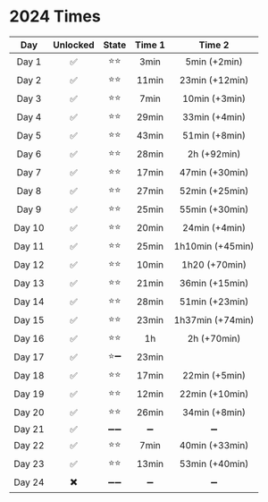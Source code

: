 # 2024 Times

|  Day   | Unlocked | State | Time 1 |      Time 2      |
| :---:  | :------: | :---: | :----: | :--------------: |
| Day 1  |    ✅   | ⭐⭐ |  3min  | 5min (+2min)     |
| Day 2  |    ✅   | ⭐⭐ | 11min  | 23min (+12min)   |
| Day 3  |    ✅   | ⭐⭐ |  7min  | 10min (+3min)    |
| Day 4  |    ✅   | ⭐⭐ | 29min  | 33min (+4min)    |
| Day 5  |    ✅   | ⭐⭐ | 43min  | 51min (+8min)    |
| Day 6  |    ✅   | ⭐⭐ | 28min  | 2h (+92min)      |
| Day 7  |    ✅   | ⭐⭐ | 17min  | 47min (+30min)   |
| Day 8  |    ✅   | ⭐⭐ | 27min  | 52min (+25min)   |
| Day 9  |    ✅   | ⭐⭐ | 25min  | 55min (+30min)   |
| Day 10 |    ✅   | ⭐⭐ | 20min  | 24min (+4min)    |
| Day 11 |    ✅   | ⭐⭐ | 25min  | 1h10min (+45min) |
| Day 12 |    ✅   | ⭐⭐ | 10min  | 1h20 (+70min)    |
| Day 13 |    ✅   | ⭐⭐ | 21min  | 36min (+15min)   |
| Day 14 |    ✅   | ⭐⭐ | 28min  | 51min (+23min)   |
| Day 15 |    ✅   | ⭐⭐ | 23min  | 1h37min (+74min) |
| Day 16 |    ✅   | ⭐⭐ |  1h    | 2h (+70min)      |
| Day 17 |    ✅   | ⭐➖ | 23min  |                  |
| Day 18 |    ✅   | ⭐⭐ | 17min  | 22min (+5min)    |
| Day 19 |    ✅   | ⭐⭐ | 12min  | 22min (+10min)   |
| Day 20 |    ✅   | ⭐⭐ | 26min  | 34min (+8min)    |
| Day 21 |    ✅   | ➖➖ |  ➖    |       ➖        |
| Day 22 |    ✅   | ⭐⭐ |  7min  | 40min (+33min)   |
| Day 23 |    ✅   | ⭐⭐ |  13min | 53min (+40min)   |
| Day 24 |    ✖️   | ➖➖ |  ➖    |       ➖        |
